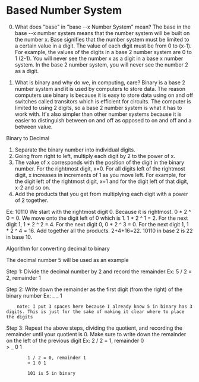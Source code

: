 # Based Number System


0. What does "base" in "base --x Number System" mean?
  The base in the base --x number system means that the number system will be built on the number x. Base signifies that the number system must be limited to a certain value in a digit. The value of each digit must be from 0 to (x-1). For example, the values of the digits in a base 2 number system are 0 to 1 (2-1). You will never see the number x as a digit in a base x number system. In the base 2 number system, you will never see the number 2 as a digit. 
  
1. What is binary and why do we, in computing, care?
  Binary is a base 2 number system and it is used by computers to store data. The reason computers use binary is because it is easy to store data using on and off switches called transitors which is efficient for circuits. The computer is limited to using 2 digits, so a base 2 number system is what it has to work with. It's also simpler than other number systems because it is easier to distinguish between on and off as opposed to on and off and a between value.





Binary to Decimal
1. Separate the binary number into individual digits. 
2. Going from right to left, multiply each digit by 2 to the power of x.
3. The value of x corresponds with the position of the digit in the binary number. For the rightmost digit, x=0. For all digits left of the rightmost digit, x increases in increments of 1 as you move left. For example, for the digit left of the rightmost digit, x=1 and for the digit left of that digit, x-2 and so on.
4. Add the products that you get from multiplying each digit with a power of 2 together.

Ex: 10110
We start with the rightmost digit 0. Because it is rightmost. 0 * 2 ^ 0 = 0.
We move onto the digit left of 0 which is 1. 1 * 2 ^ 1 = 2.
For the next digit 1, 1 * 2 ^ 2 = 4.
For the next digit 0, 0 * 2 ^ 3 = 0.
For the next digit 1, 1 * 2 ^ 4 = 16.
Add together all the products. 2+4+16=22.
10110 in base 2 is 22 in base 10.



Algorithm for converting decimal to binary

The decimal number 5 will be used as an example

Step 1: Divide the decimal number by 2 and record the remainder
        Ex: 5 / 2 = 2, remainder 1
        
Step 2: Write down the remainder as the first digit (from the right) of the binary number
        Ex: _ _ 1
        
        note: I put 3 spaces here because I already know 5 in binary has 3 digits. This is just for the sake of making it clear where to place the digits
        
Step 3: Repeat the above steps, dividing the quotient, and recording the remainder until your quotient is 0. Make sure to write down the remainder on the left of the previous digit
        Ex: 2 / 2 = 1, remainder 0      
            > _ 0 1
            
            1 / 2 = 0, remainder 1
            > 1 0 1
            
            101 is 5 in binary
